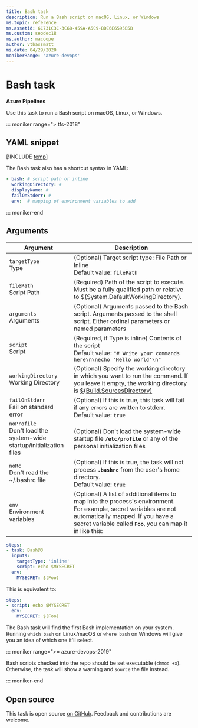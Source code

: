 ```yaml
---
title: Bash task
description: Run a Bash script on macOS, Linux, or Windows
ms.topic: reference
ms.assetid: 6C731C3C-3C68-459A-A5C9-BDE6E6595B5B
ms.custom: seodec18
ms.author: macoope
author: vtbassmatt
ms.date: 04/29/2020
monikerRange: 'azure-devops'
---
```


# Bash task

**Azure Pipelines**

Use this task to run a Bash script on macOS, Linux, or Windows.

::: moniker range="> tfs-2018"

## YAML snippet

[!INCLUDE [temp](../includes/yaml/BashV3.md)]

The Bash task also has a shortcut syntax in YAML:

```yaml
- bash: # script path or inline
  workingDirectory: #
  displayName: #
  failOnStderr: #
  env:  # mapping of environment variables to add
```

::: moniker-end

## Arguments

| Argument                                                                | Description                                                                                                                                                                                                               |
| ----------------------------------------------------------------------- | ------------------------------------------------------------------------------------------------------------------------------------------------------------------------------------------------------------------------- |
| `targetType`<br/>Type                                                   | (Optional) Target script type: File Path or Inline <br/>Default value: `filePath`                                                                                                                                         |
| `filePath`<br/>Script Path                                              | (Required) Path of the script to execute. Must be a fully qualified path or relative to $(System.DefaultWorkingDirectory).                                                                                                |
| `arguments`<br/>Arguments                                               | (Optional) Arguments passed to the Bash script. Arguments passed to the shell script. Either ordinal parameters or named parameters                                                                                       |
| `script`<br/>Script                                                     | (Required, if Type is inline) Contents of the script <br/>Default value: `"# Write your commands here\n\necho 'Hello world'\n"`                                                                                           |
| `workingDirectory`<br/>Working Directory                                | (Optional) Specify the working directory in which you want to run the command. If you leave it empty, the working directory is [$(Build.SourcesDirectory)](../../build/variables.md)                                      |
| `failOnStderr`<br/>Fail on standard error                               | (Optional) If this is true, this task will fail if any errors are written to stderr. <br/>Default value: `true`                                                                                                           |
| `noProfile`<br/>Don't load the system-wide startup/initialization files | (Optional) Don't load the system-wide startup file **`/etc/profile`** or any of the personal initialization files                                                                                                         |
| `noRc`<br/>Don't read the ~/.bashrc file                                | (Optional) If this is true, the task will not process **`.bashrc`** from the user's home directory.<br/>Default value: `true`                                                                                             |
| `env`<br/>Environment variables                                         | (Optional) A list of additional items to map into the process's environment.<br/>For example, secret variables are not automatically mapped. If you have a secret variable called **`Foo`**, you can map it in like this: |

```YAML
steps:
- task: Bash@3
  inputs:
    targetType: 'inline'
    script: echo $MYSECRET
  env:
    MYSECRET: $(Foo)
```

This is equivalent to:

```YAML
steps:
- script: echo $MYSECRET
  env:
    MYSECRET: $(Foo)
```

The Bash task will find the first Bash implementation on your system.
Running `which bash` on Linux/macOS or `where bash` on Windows will give you an idea of which one it'll select.

::: moniker range=">= azure-devops-2019"

Bash scripts checked into the repo should be set executable (`chmod +x`).
Otherwise, the task will show a warning and `source` the file instead.

::: moniker-end

## Open source

This task is open source [on GitHub](https://github.com/Microsoft/azure-pipelines-tasks). Feedback and contributions are welcome.
